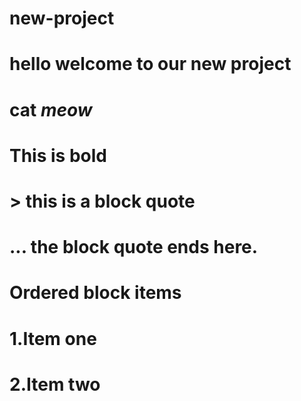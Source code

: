 # new-project
# hello welcome to our new project
# cat *meow* 
# This is **bold**
# > this is a block quote
# ... the block quote ends here.
# Ordered block items 
 #   1.Item one
 #   2.Item two